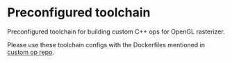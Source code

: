 # Preconfigured toolchain

Preconfigured toolchain for building custom C++ ops for OpenGL rasterizer.

Please use these toolchain configs with the Dockerfiles mentioned in
[custom op repo](https://github.com/tensorflow/custom-op).

